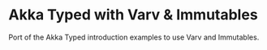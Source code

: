 # Akka Typed with Varv & Immutables

Port of the Akka Typed introduction examples to use Varv and Immutables.